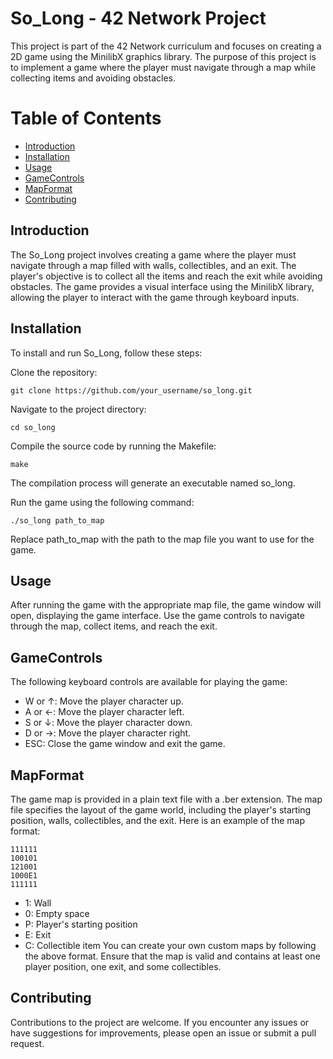 # So_Long - 42 Network Project

This project is part of the 42 Network curriculum and focuses on creating a 2D game using the MinilibX graphics library. The purpose of this project is to implement a game where the player must navigate through a map while collecting items and avoiding obstacles.

# Table of Contents
- [Introduction](#introduction)
- [Installation](#installation)
- [Usage](#usage)
- [GameControls](#gameControls)
- [MapFormat](#mapFormat)
- [Contributing](#contributing)

## Introduction
The So_Long project involves creating a game where the player must navigate through a map filled with walls, collectibles, and an exit. The player's objective is to collect all the items and reach the exit while avoiding obstacles. The game provides a visual interface using the MinilibX library, allowing the player to interact with the game through keyboard inputs.

## Installation
To install and run So_Long, follow these steps:

Clone the repository:
```
git clone https://github.com/your_username/so_long.git
```
Navigate to the project directory:
```
cd so_long
```
Compile the source code by running the Makefile:
```
make
```
The compilation process will generate an executable named so_long.

Run the game using the following command:
```
./so_long path_to_map
```
Replace path_to_map with the path to the map file you want to use for the game.

## Usage
After running the game with the appropriate map file, the game window will open, displaying the game interface. Use the game controls to navigate through the map, collect items, and reach the exit.

## GameControls
The following keyboard controls are available for playing the game:

* W or ↑: Move the player character up.
* A or ←: Move the player character left.
* S or ↓: Move the player character down.
* D or →: Move the player character right.
* ESC: Close the game window and exit the game.
## MapFormat

The game map is provided in a plain text file with a .ber extension. The map file specifies the layout of the game world, including the player's starting position, walls, collectibles, and the exit. Here is an example of the map format:
```
111111
100101
121001
1000E1
111111
```
* 1: Wall
* 0: Empty space
* P: Player's starting position
* E: Exit
* C: Collectible item
You can create your own custom maps by following the above format. Ensure that the map is valid and contains at least one player position, one exit, and some collectibles.

## Contributing
Contributions to the project are welcome. If you encounter any issues or have suggestions for improvements, please open an issue or submit a pull request.
